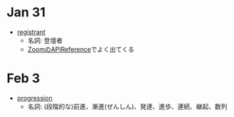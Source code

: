 # Jan 31
- [registrant](https://ejje.weblio.jp/content/registrant)
  - 名詞: 登壇者
  - [ZoomのAPIReference](https://marketplace.zoom.us/docs/api-reference/zoom-api/methods/#operation/uploadVBuser)でよく出てくる
# Feb 3
- [progression](https://ejje.weblio.jp/content/progression)
  - 名詞: (段階的な)前進、漸進(ぜんしん)、発達、進歩、連続、継起、数列